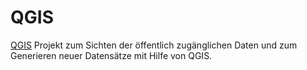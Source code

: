 # QGIS

[QGIS](https://qgis.org/de/site/) Projekt zum Sichten der öffentlich zugänglichen Daten
und zum Generieren neuer Datensätze mit Hilfe von QGIS.